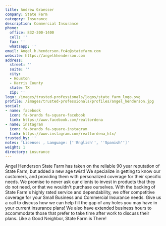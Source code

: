 ```yaml
---
title: Andrew Graesser
company: State Farm
category: Insurance
description: Commercial Insurance
phone:
  office: 832-300-1400
  cell: ''
  fax: ''
  whatsapp: ''
email: Angel.h.henderson.fc4c@statefarm.com
website: https://angelhhenderson.com
address:
  street: ''
  suite: ''
  city:
  - Houston
  - Harris County
  state: TX
  zip: ''
logo: /images/trusted-professionals/logos/state_farm_logo.svg
profile: /images/trusted-professionals/profiles/angel_henderson.jpg
social:
- name: facebook
  icon: fa-brands fa-square-facebook
  link: https://www.facebook.com/realtordena
- name: instagram
  icon: fa-brands fa-square-instagram
  link: https://www.instagram.com/realtordena_htx/
trusted_by: ''
notes: 'License: , Language: [''English'', ''Spanish'']'
weight: 1
directory: insurance
---
```

Angel Henderson State Farm has taken on the reliable 90 year reputation of State Farm, but added a new age twist! We specialize in getting to know our customers, and providing them with personalized coverage for their specific needs. We promise to never ask our clients to invest in products that they do not need, or that we wouldn't purchase ourselves. With the backing of State Farm's highly rated service and dependability, we offer competitive coverage for your Small Business and Commercial Insurance needs. Give us a call to discuss how we can help fill the gap of any holes you may have in your current insurance plans! We also have extended business hours to accommodate those that prefer to take time after work to discuss their plans. Like a Good Neighbor, State Farm is There!
